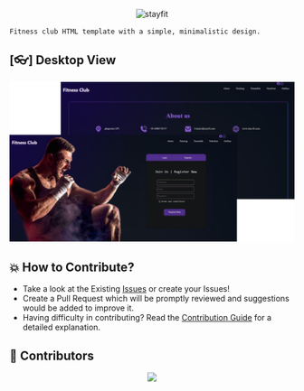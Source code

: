 
<p align="center">
  <img src="https://raw.githubusercontent.com/Sd-Shiivam/Fitness_Club-Template/master/statics/logo.ico" alt="stayfit" width="130" />
</p>

  ```
  Fitness club HTML template with a simple, minimalistic design.
  ```


## [👓]  Desktop View
![Home page](https://raw.githubusercontent.com/Sd-Shiivam/Fitness_Club-Template/master/statics/readme.png)


   
## <a name='how-to-contribute'>💥 How to Contribute?</a>

- Take a look at the Existing [Issues](https://github.com/Sd-Shiivam/Fitness_Club-Template/issues) or create your Issues!
- Create a Pull Request which will be promptly reviewed and suggestions would be added to improve it.
- Having difficulty in contributing? Read the [Contribution Guide](https://github.com/Sd-Shiivam/Fitness_Club-Template/blob/main/CONTRIBUTING.md) for a detailed explanation.

## <a name='contributors'>👥 Contributors</a>

<a href="https://github.com/Sd-Shiivam/Fitness_Club-Template/graphs/contributors">
    <p align="center" >
        <img src="https://contrib.rocks/image?repo=Sd-Shiivam/Fitness_Club-Template" />
    </p>
</a>
